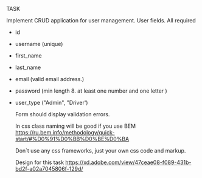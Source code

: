 TASK

Implement CRUD application for user management.
User fields. All required
- id
- username (unique)
- first_name
- last_name
- email (valid email address.)
- password (min length 8. at least one number and one letter )
- user_type ("Admin", "Driver')
  
  Form should display validation errors.
  
  In css class naming will be good if you use BEM
  https://ru.bem.info/methodology/quick-start/#%D0%91%D0%BB%D0%BE%D0%BA
  
  Don`t use any css frameworks, just your own css code and markup.
  
  Design for this task
  https://xd.adobe.com/view/47ceae08-f089-431b-bd2f-a02a7045806f-129d/